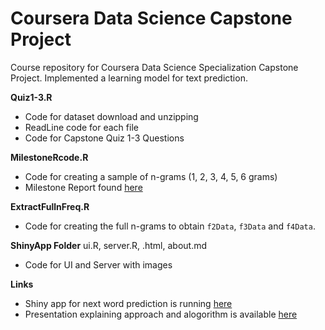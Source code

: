 # Coursera Data Science Capstone Project
Course repository for Coursera Data Science Specialization Capstone Project. Implemented a learning model for text prediction.

**Quiz1-3.R**
* Code for dataset download and unzipping
* ReadLine code for each file
* Code for Capstone Quiz 1-3 Questions

**MilestoneRcode.R**
* Code for creating a sample of n-grams (1, 2, 3, 4, 5, 6 grams)
* Milestone Report found [here](http://rpubs.com/javierngkh/capstone_milestonereport)

**ExtractFullnFreq.R**
* Code for creating the full n-grams to obtain `f2Data`, `f3Data` and `f4Data`.

**ShinyApp Folder**
ui.R, server.R, .html, about.md
* Code for UI and Server with images 

**Links**
 * Shiny app for next word prediction is running [here](https://javierngkh.shinyapps.io/WordPredictionApp/)
 * Presentation explaining approach and alogorithm is available [here](http://rpubs.com/javierngkh/capstone_presentation)
